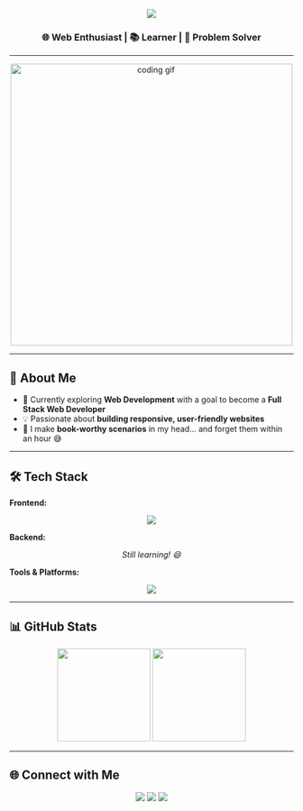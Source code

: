 <p align="center">
  <img src="https://readme-typing-svg.herokuapp.com?size=30&duration=8000&color=F7A6FF&center=true&vCenter=true&width=500&lines=Hey+👋,+I'm+Sneha;Web+Enthusiast+%7C+Learner+%7C+Problem+Solver;Welcome+to+my+GitHub!">
</p>

<h3 align="center">🌐 Web Enthusiast | 📚 Learner | 🧩 Problem Solver</h3>

---

<p align="center">
  <img src="[https://raw.githubusercontent.com/abhisheknaiidu/abhisheknaiidu/master/code.gif](https://media0.giphy.com/media/v1.Y2lkPTc5MGI3NjExbjBxMWh0eHRxMjhmMHI3cmNyN255cHZyNXRpaHg5MjgyOW5wOXl5bCZlcD12MV9pbnRlcm5hbF9naWZfYnlfaWQmY3Q9Zw/VgSjnwSoqiPjRRIJ1F/giphy.gif)" width="500" alt="coding gif">
</p>

---

## 🚀 About Me
- 🌱 Currently exploring **Web Development** with a goal to become a **Full Stack Web Developer**  
- 💡 Passionate about **building responsive, user-friendly websites**  
- 📖 I make **book-worthy scenarios** in my head… and forget them within an hour 😅  

---

## 🛠️ Tech Stack

**Frontend:**  
<div align="center">
  <img src="https://skillicons.dev/icons?i=html,css,js" />
</div>

**Backend:**  
<div align="center">
  <i>Still learning! 😄</i>
</div>

**Tools & Platforms:**  
<div align="center">
  <img src="https://skillicons.dev/icons?i=git,github,vscode,figma" />
</div>

---

## 📊 GitHub Stats
<p align="center">
  <img src="https://github-readme-stats.vercel.app/api?username=sinnsneha&show_icons=true&theme=tokyonight" height="165">
  <img src="https://github-readme-streak-stats.herokuapp.com/?user=sinnsneha&theme=tokyonight" height="165">
</p>

---

## 🌐 Connect with Me
<div align="center">
  <a href="https://www.linkedin.com/in/sneha-s-a53033344" target="_blank"><img src="https://skillicons.dev/icons?i=linkedin" /></a>
  <a href="https://www.instagram.com/snehasss._?igsh=Y2xvY3NieXphb3Q3" target="_blank"><img src="https://skillicons.dev/icons?i=instagram" /></a>
  <a href="mailto:sinnsneha738@gmail.com"><img src="https://skillicons.dev/icons?i=gmail" /></a>
</div>


